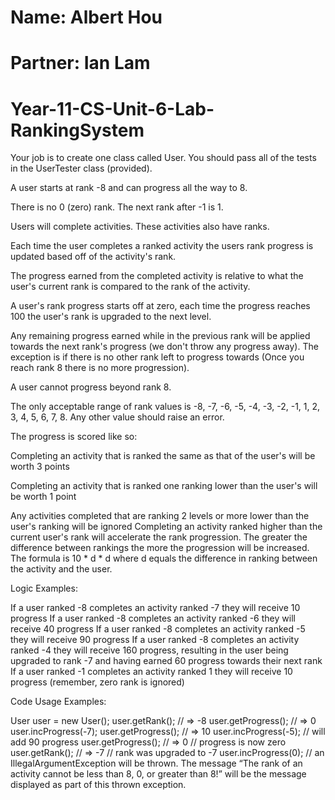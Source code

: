 # Name: Albert Hou

# Partner: Ian Lam

# Year-11-CS-Unit-6-Lab-RankingSystem

Your job is to create one class called User.
You should pass all of the tests in the UserTester class (provided).


A user starts at rank -8 and can progress all the way to 8.

There is no 0 (zero) rank. The next rank after -1 is 1.

Users will complete activities. These activities also have ranks.

Each time the user completes a ranked activity the users rank progress is updated based off of the activity's rank.

The progress earned from the completed activity is relative to what the user's current rank is compared to the rank of the activity.

A user's rank progress starts off at zero, each time the progress reaches 100 the user's rank is upgraded to the next level.

Any remaining progress earned while in the previous rank will be applied towards the next rank's progress (we don't throw any progress away). The exception is if there is no other rank left to progress towards (Once you reach rank 8 there is no more progression).

A user cannot progress beyond rank 8.

The only acceptable range of rank values is -8, -7, -6, -5, -4, -3, -2, -1, 1, 2, 3, 4, 5, 6, 7, 8. Any other value should raise an error.

The progress is scored like so:

Completing an activity that is ranked the same as that of the user's will be worth 3 points

Completing an activity that is ranked one ranking lower than the user's will be worth 1 point

Any activities completed that are ranking 2 levels or more lower than the user's ranking will be ignored
Completing an activity ranked higher than the current user's rank will accelerate the rank progression. The greater the difference between rankings the more the progression will be increased. The formula is 10 * d * d where d equals the difference in ranking between the activity and the user.

Logic Examples:

If a user ranked -8 completes an activity ranked -7 they will receive 10 progress
If a user ranked -8 completes an activity ranked -6 they will receive 40 progress
If a user ranked -8 completes an activity ranked -5 they will receive 90 progress
If a user ranked -8 completes an activity ranked -4 they will receive 160 progress, resulting in the user being upgraded to rank -7 and having earned 60 progress towards their next rank
If a user ranked -1 completes an activity ranked 1 they will receive 10 progress (remember, zero rank is ignored)

Code Usage Examples:

User user = new User();
user.getRank(); // => -8
user.getProgress(); // => 0
user.incProgress(-7);
user.getProgress(); // => 10
user.incProgress(-5); // will add 90 progress
user.getProgress(); // => 0 // progress is now zero
user.getRank(); // => -7 // rank was upgraded to -7
user.incProgress(0); // an IllegalArgumentException will be thrown. The message “The rank of an activity cannot be less than 8, 0, or greater than 8!” will be the message displayed as part of this thrown exception. 
